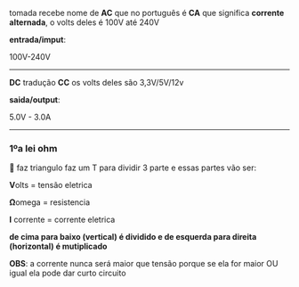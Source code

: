 tomada recebe nome de **AC** que no português é **CA** que significa **corrente alternada**, o volts deles é 100V até 240V

**entrada/imput**:

100V-240V

---

**DC** tradução **CC** os volts deles são 3,3V/5V/12v

**saida/output**:

5.0V - 3.0A

---

### 1ºa lei ohm

🔺 faz triangulo faz um T para dividir 3 parte e essas partes vão ser:

**V**olts = tensão eletrica 

**Ω**omega = resistencia

**I** corrente = corrente eletrica

**de cima para baixo (vertical) é dividido e de esquerda para direita (horizontal) é mutiplicado**

**OBS**: a corrente nunca será maior que tensão porque se ela for maior OU igual ela pode dar curto circuito
